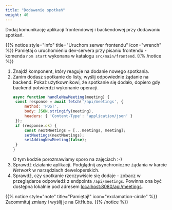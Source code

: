 ```yaml
---
title: "Dodawanie spotkań"
weight: 40
---
```


Dodaj komunikację aplikacji frontendowej i backendowej przy dodawaniu spotkań.

{{% notice style="info" title="Uruchom serwer frontendu" icon="wrench" %}}
Pamiętaj o uruchomieniu dev-servera przy pisaniu frontendu -
komenda `npm start` wykonana w katalogu `src/main/frontend`.
{{% /notice %}}

1. Znajdź komponent, który reaguje na dodanie nowego spotkania.
1. Zanim dodasz spotkanie do listy, wyślij odpowiednie żądanie na backend. Pokaż użytkownikowi,
   że spotkanie się dodało, dopiero gdy backend potwierdzi wykonanie operacji.
   ```jsx
   async function handleNewMeeting(meeting) {
    const response = await fetch('/api/meetings', {
        method: 'POST',
        body: JSON.stringify(meeting),
        headers: { 'Content-Type': 'application/json' }
    });
    if (response.ok) {
        const nextMeetings = [...meetings, meeting];
        setMeetings(nextMeetings);
        setAddingNewMeeting(false);
    }
   }
   ```
   O tym kodzie porozmawiamy sporo na zajęciach :-)
1. Sprawdź działanie aplikacji. Podglądnij asynchroniczne żądania w karcie *Network* w narzędziach
   deweloperskich.
2. Sprawdź, czy spotkanie rzeczywiście się dodaje - zobacz w przeglądarce odpowiedź z endpointa
   `/api/meetings`. Powinna ona być dostępna lokalnie pod adresem
   [localhost:8080/api/meetings](http://localhost:8080/api/meetings).

{{% notice style="note" title="Pamiętaj!" icon="exclamation-circle" %}}
Zacommituj zmiany i wyślij je na GitHuba.
{{% /notice %}}
